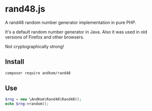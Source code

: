 # rand48.js

A rand48 random number generator implementation in pure PHP.

It's a default random number generator in Java. Also it was used in old versions of Firefox and other browsers. 

Not cryptographically strong!

## Install

```bash
composer require andkom/rand48
```

## Use

```php
$rng = new \AndKom\Rand48\Rand48();
echo $rng->random();
```